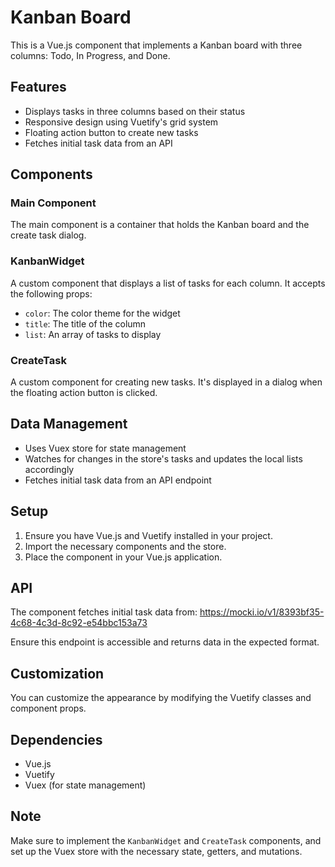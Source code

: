 # Kanban Board

This is a Vue.js component that implements a Kanban board with three columns: Todo, In Progress, and Done.

## Features

- Displays tasks in three columns based on their status
- Responsive design using Vuetify's grid system
- Floating action button to create new tasks
- Fetches initial task data from an API

## Components

### Main Component

The main component is a container that holds the Kanban board and the create task dialog.

### KanbanWidget

A custom component that displays a list of tasks for each column. It accepts the following props:

- `color`: The color theme for the widget
- `title`: The title of the column
- `list`: An array of tasks to display

### CreateTask

A custom component for creating new tasks. It's displayed in a dialog when the floating action button is clicked.

## Data Management

- Uses Vuex store for state management
- Watches for changes in the store's tasks and updates the local lists accordingly
- Fetches initial task data from an API endpoint

## Setup

1. Ensure you have Vue.js and Vuetify installed in your project.
2. Import the necessary components and the store.
3. Place the component in your Vue.js application.

## API

The component fetches initial task data from: https://mocki.io/v1/8393bf35-4c68-4c3d-8c92-e54bbc153a73

Ensure this endpoint is accessible and returns data in the expected format.

## Customization

You can customize the appearance by modifying the Vuetify classes and component props.

## Dependencies

- Vue.js
- Vuetify
- Vuex (for state management)

## Note

Make sure to implement the `KanbanWidget` and `CreateTask` components, and set up the Vuex store with the necessary state, getters, and mutations.
